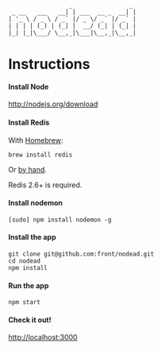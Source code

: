                      _                _ 
     _ __   ___   __| | ___  __ _  __| |
    | '_ \ / _ \ / _` |/ _ \/ _` |/ _` |
    | | | | (_) | (_| |  __/ (_| | (_| |
    |_| |_|\___/ \__,_|\___|\__,_|\__,_|


# Instructions

#### Install Node

http://nodejs.org/download


#### Install Redis

With [Homebrew](http://mxcl.github.com/homebrew):

    brew install redis

Or [by hand](http://redis.io/download).

Redis 2.6+ is required.

#### Install nodemon
    [sudo] npm install nodemon -g

#### Install the app

    git clone git@github.com:front/nodead.git
    cd nodead
    npm install

#### Run the app

    npm start

#### Check it out!

[http://localhost:3000](http://localhost:3000)
